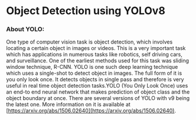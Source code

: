# Object Detection using YOLOv8

### About YOLO:

One type of computer vision task is object detection, which involves locating a certain object in images or videos. This is a very important task which has applications in numerous tasks like robotics, self driving cars,  and surveillance. One of the earliest methods used for this task was sliding window technique, R-CNN. YOLO is one such deep learning technique which uses a single-shot to detect object in images. The full form of it is you only look once. It detects objects in single pass and therefore is very useful in real time object detection tasks.YOLO (You Only Look Once) uses an end-to end neural network that makes prediction of object class and the object boundary at once. There are several versions of YOLO with v9 being the latest one. More information on it is available at [https://arxiv.org/abs/1506.02640](https://arxiv.org/abs/1506.02640).

